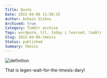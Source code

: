 ```yaml
---
Title: Quote
Date: 2015-04-06 11:58:33
Author: Ashwin Vishnu
Archived: true
Category: Tumblr archive
Tags: wordporm, til, today i learned, tumblr
Slug: 2015-04-06-tmesis
Status: published
Summary: Tmesis
---
```


![definition](https://beckisbookblog.files.wordpress.com/2015/01/tmesis1.jpg)

That is legen-wait-for-the-tmesis-dary!
